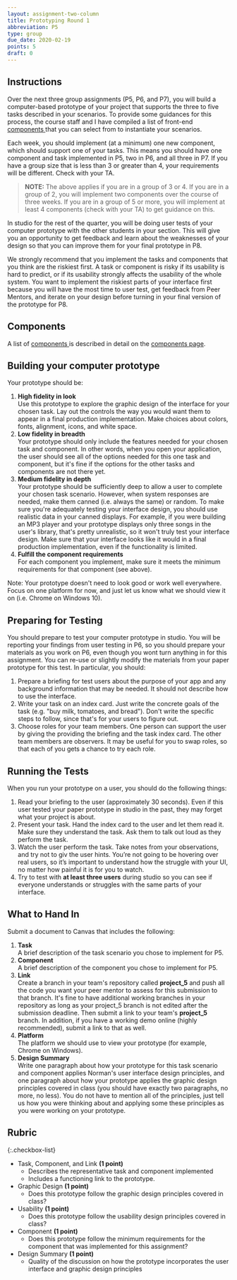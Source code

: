 ```yaml
---
layout: assignment-two-column
title: Prototyping Round 1
abbreviation: P5
type: group
due_date: 2020-02-19
points: 5
draft: 0
---
```



## Instructions
Over the next three group assignments (P5, P6, and P7), you will build a computer-based prototype of your project that supports the three to five tasks described in your scenarios. To provide some guidances for this process, the course staff and I have compiled a list of front-end <a href="components" class="pj">components <i class="fas fa-link"></i></a> that you can select from to instantiate your scenarios.

Each week, you should implement (at a minimum) one new component, which should support one of your tasks. This means you should have one component and task implemented in P5, two in P6, and all three in P7. If you have a group size that is less than 3 or greater than 4, your requirements will be different. Check with your TA.

> **NOTE:** The above applies if you are in a group of 3 or 4. If you are in a group of 2, you will implement two components over the course of three weeks. If you are in a group of 5 or more, you will implement at least 4 components (check with your TA) to get guidance on this.

In studio for the rest of the quarter, you will be doing user tests of your computer prototype with the other students in your section. This will give you an opportunity to get feedback and learn about the weaknesses of your design so that you can improve them for your final prototype in P8.

We strongly recommend that you implement the tasks and components that you think are the riskiest first. A task or component is risky if its usability is hard to predict, or if its usability strongly affects the usability of the whole system. You want to implement the riskiest parts of your interface first because you will have the most time to user test, get feedback from Peer Mentors, and iterate on your design before turning in your final version of the prototype for P8.

 
## Components
A list of <a href="components" class="pj">components <i class="fas fa-link"></i></a> is described in detail on the [components page](components).

## Building your computer prototype

Your prototype should be:

1. **High fidelity in look**<br>Use this prototype to explore the graphic design of the interface for your chosen task. Lay out the controls the way you would want them to appear in a final production implementation. Make choices about colors, fonts, alignment, icons, and white space.
2. **Low fidelity in breadth**<br>Your prototype should only include the features needed for your chosen task and component. In other words, when you open your application, the user should see all of the options needed for this one task and component, but it's fine if the options for the other tasks and components are not there yet.
3. **Medium fidelity in depth**<br>Your prototype should be sufficiently deep to allow a user to complete your chosen task scenario. However, when system responses are needed, make them canned (i.e. always the same) or random. To make sure you're adequately testing your interface design, you should use realistic data in your canned displays. For example, if you were building an MP3 player and your prototype displays only three songs in the user's library, that's pretty unrealistic, so it won't truly test your interface design. Make sure that your interface looks like it would in a final production implementation, even if the functionality is limited.
4. **Fulfill the component requirements**<br>For each component you implement, make sure it meets the minimum requirements for that component (see above).

Note: Your prototype doesn't need to look good or work well everywhere. Focus on one platform for now, and just let us know what we should view it on (i.e. Chrome on Windows 10). 


## Preparing for Testing
You should prepare to test your computer prototype in studio. You will be reporting your findings from user testing in P6, so you should prepare your materials as you work on P6, even though you wont turn anything in for this assignment. You can re-use or slightly modify the materials from your paper prototype for this test. In particular, you should:

1. Prepare a briefing for test users about the purpose of your app and any background information that may be needed. It should not describe how to use the interface.
2. Write your task on an index card. Just write the concrete goals of the task (e.g. "buy milk, tomatoes, and bread"). Don't write the specific steps to follow, since that's for your users to figure out. 
3. Choose roles for your team members. One person can support the user by giving the providing the briefing and the task index card. The other team members are observers. It may be useful for you to swap roles, so that each of you gets a chance to try each role.
 

## Running the Tests
When you run your prototype on a user, you should do the following things:

1. Read your briefing to the user (approximately 30 seconds). Even if this user tested your paper prototype in studio in the past, they may forget what your project is about. 
2. Present your task. Hand the index card to the user and let them read it. Make sure they understand the task. Ask them to talk out loud as they perform the task.
3. Watch the user perform the task. Take notes from your observations, and try not to giv the user hints. You’re not going to be hovering over real users, so it’s important to understand how the struggle with your UI, no matter how painful it is for you to watch.
4. Try to test with **at least three users** during studio so you can see if everyone understands or struggles with the same parts of your interface.

 

## What to Hand In
Submit a document to Canvas that includes the following:

1. **Task**<br> A brief description of the task scenario you chose to implement for P5.
2. **Component**<br> A brief description of the component you chose to implement for P5.
3. **Link**<br>Create a branch in your team's repository called **project_5** and push all the code you want your peer mentor to assess for this submission to that branch. It's fine to have additional working branches in your repository as long as your project_5 branch is not edited after the submission deadline. Then submit a link to your team's **project_5** branch. In addition, if you have a working demo online (highly recommended), submit a link to that as well.
4. **Platform**<br>The platform we should use to view your prototype (for example, Chrome on Windows).
5. **Design Summary**<br>Write one paragraph about how your prototype for this task scenario and component applies Norman's user interface design principles, and one paragraph about how your prototype applies the graphic design principles covered in class (you should have exactly two paragraphs, no more, no less). You do not have to mention all of the principles, just tell us how you were thinking about and applying some these principles as you were working on your prototype.

## Rubric

{:.checkbox-list}
* Task, Component, and Link **(1 point)**
   * Describes the representative task and component implemented
   * Includes a functioning link to the prototype.
* Graphic Design **(1 point)**
   * Does this prototype follow the graphic design principles covered in class?
* Usability **(1 point)**
   * Does this prototype follow the usability design principles covered in class?
* Component **(1 point)**
   * Does this prototype follow the minimum requirements for the component that was implemented for this assignment?
* Design Summary **(1 point)**
   * Quality of the discussion on how the prototype incorporates the user interface and graphic design principles